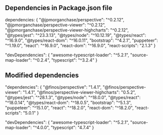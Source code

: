 ## Dependencies in Package.json file
dependencies: {
    "@jpmorganchase/perspective": "^0.2.12",
    "@jpmorganchase/perspective-viewer": "^0.2.12",
    "@jpmorganchase/perspective-viewer-highcharts": "^0.2.12",
    "@types/jest": "^23.3.13",
    "@types/node": "^10.12.19",
    "@types/react": "^16.9.0",
    "@types/react-dom": "^16.0.11",
    "bootstrap": "^4.2.1",
    "puppeteer": "^1.19.0",
    "react": "^16.9.0",
    "react-dom": "^16.9.0",
    "react-scripts": "2.1.3"
}

"devDependencies": {
    "awesome-typescript-loader": "^5.2.1",
    "source-map-loader": "^0.2.4",
    "typescript": "^3.2.4"
  }



## Modified dependencies
"dependencies": {
    "@finos/perspective": "1.4.1",
    "@finos/perspective-viewer": "1.4.1",
    "@finos/perspective-viewer-highcharts": "0.5.2",
    "@types/jest": "^28.1.3",
    "@types/node": "^18.0.0",
    "@types/react": "^18.0.14",
    "@types/react-dom": "^18.0.5",
    "bootstrap": "^5.1.3",
    "puppeteer": "^15.1.0",
    "react": "^18.2.0",
    "react-dom": "^18.2.0",
    "react-scripts": "5.0.1"
}

"devDependencies": {
    "awesome-typescript-loader": "^5.2.1",
    "source-map-loader": "^4.0.0",
    "typescript": "4.7.4"
  }